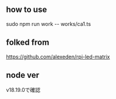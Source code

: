 
## how to use

sudo npm run work -- works/ca1.ts

## folked from

https://github.com/alexeden/rpi-led-matrix

## node ver

v18.19.0で確認